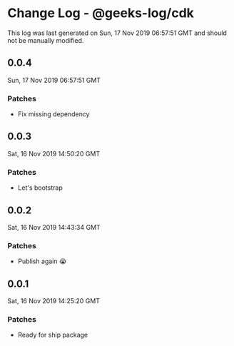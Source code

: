 # Change Log - @geeks-log/cdk

This log was last generated on Sun, 17 Nov 2019 06:57:51 GMT and should not be manually modified.

## 0.0.4
Sun, 17 Nov 2019 06:57:51 GMT

### Patches

- Fix missing dependency

## 0.0.3
Sat, 16 Nov 2019 14:50:20 GMT

### Patches

- Let's bootstrap

## 0.0.2
Sat, 16 Nov 2019 14:43:34 GMT

### Patches

- Publish again :sob:

## 0.0.1
Sat, 16 Nov 2019 14:25:20 GMT

### Patches

- Ready for ship package

